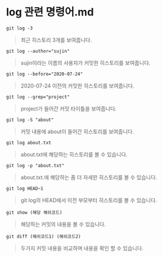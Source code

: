 # log 관련 명령어.md


`git log -3`

> 최근 히스토리 3개를 보여줍니다.<br>
   
`git log --author="sujin"`<br>
> sujin이라는 이름의 사용자가 커밋한 히스토리를 보여줍니다.    
   
`git log --before="2020-07-24"`<br>
>2020-07-24 이전의 커밋한 히스토리를 보여줍니다.<br>
   
`git log --grep="project"`   
> project가 들어간 커밋 타이틀을 보여줍니다.<br>
    
`git log -S "about"`   
> 커밋 내용에 about이 들어간 히스토리를 보여줍니다.<br>

`git log about.txt`   
> about.txt에 해당하는 히스토리를 볼 수 있습니다.<br>
    
`git log -p "about.txt"`<br>
>about.txt.에 해당하는 좀 더 자세한 히스토리를 볼 수 있습니다.<br>
   
`git log HEAD~1`<br>
> git log의 HEAD에서 이전 부모부터 히스토리를 볼 수 있습니다.<br>
   
`git show (해당 해쉬코드)`<br>
> 해당하는 커밋의 내용을 볼 수 있습니다.
   
`git diff (해쉬코드1) (해쉬코드2)`<br>
> 두가지 커밋 내용을 비교하며 내용을 확인 할 수 있습니다.



